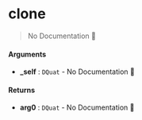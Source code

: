 # clone

> No Documentation 🚧

#### Arguments

- **\_self** : `DQuat` \- No Documentation 🚧

#### Returns

- **arg0** : `DQuat` \- No Documentation 🚧